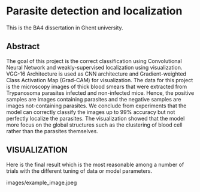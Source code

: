 # Parasite detection and localization
This is the BA4 dissertation in Ghent university.

## Abstract
The goal of this project is the correct classification using Convolutional Neural Network and weakly-supervised localization using visualization. VGG-16 Architecture is used as CNN architecture and Gradient-weighted Class Activation Map (Grad-CAM) for visualization. The data for this project is the microscopy images of thick blood smears that were extracted from Trypanosoma parasites infected and non-infected mice. Hence, the positive samples are images containing parasites and the negative samples are images not-containing parasites. We conclude from experiments that the model can correctly classify the images up to 99% accuracy but not perfectly localize the parasites. The visualization showed that the model more focus on the global structures such as the clustering of blood cell rather than the parasites themselves.

## VISUALIZATION
Here is the final result which is the most reasonable among a number of trials with the different tuning of data or model parameters.

images/example_image.jpeg

